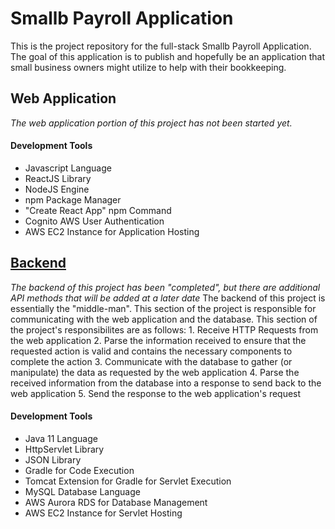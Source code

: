 # Smallb Payroll Application

This is the project repository for the full-stack Smallb Payroll Application. The goal of this application is to publish and hopefully be an application that small business owners might utilize to help with their bookkeeping.

## Web Application

_The web application portion of this project has not been started yet._

#### Development Tools

-   Javascript Language
-   ReactJS Library
-   NodeJS Engine
-   npm Package Manager
-   "Create React App" npm Command
-   Cognito AWS User Authentication
-   AWS EC2 Instance for Application Hosting

## [Backend](Smallb-Payroll-Application/smallb-payroll-server/)

_The backend of this project has been "completed", but there are additional API methods that will be added at a later date_
The backend of this project is essentially the "middle-man". This section of the project is responsible for communicating with the web application and the database. This section of the project's responsibilites are as follows: 1. Receive HTTP Requests from the web application 2. Parse the information received to ensure that the requested action is valid and contains the necessary components to complete the action 3. Communicate with the database to gather (or manipulate) the data as requested by the web application 4. Parse the received information from the database into a response to send back to the web application 5. Send the response to the web application's request

#### Development Tools

-   Java 11 Language
-   HttpServlet Library
-   JSON Library
-   Gradle for Code Execution
-   Tomcat Extension for Gradle for Servlet Execution
-   MySQL Database Language
-   AWS Aurora RDS for Database Management
-   AWS EC2 Instance for Servlet Hosting
